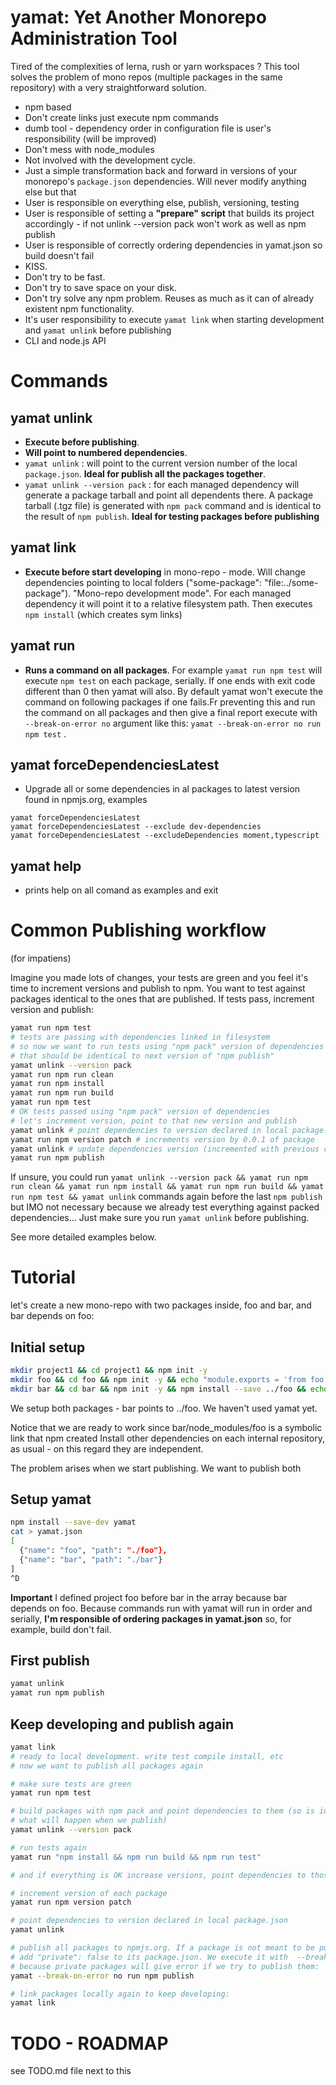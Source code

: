 # yamat: Yet Another Monorepo Administration Tool

Tired of the complexities of lerna, rush or yarn workspaces ? This tool solves the problem of mono repos (multiple packages in the same repository) with a very straightforward solution. 

 * npm based
 * Don't create links just execute npm commands
 * dumb tool - dependency order in configuration file is user's responsibility (will be improved)
 * Don't mess with node_modules
 * Not involved with the development cycle. 
 * Just a simple transformation back and forward in versions of your monorepo's `package.json` dependencies. Will never modify anything else but that 
 * User is responsible on everything else, publish, versioning, testing
 * User is responsible of setting a **"prepare" script** that builds its project accordingly - if not unlink --version pack
   won't work as well as npm publish 
 * User is responsible of correctly ordering dependencies in yamat.json so build doesn't fail
 * KISS. 
 * Don't try to be fast. 
 * Don't try to save space on your disk. 
 * Don't try solve any npm problem. Reuses as much as it can of already existent npm functionality. 
 * It's user responsibility to execute `yamat link` when starting development and `yamat unlink` before publishing
 * CLI and node.js API


# Commands

## yamat unlink

 * **Execute before publishing**. 
 * **Will point to numbered dependencies**. 
 * `yamat unlink` : will point to the current version number of the local `package.json`. **Ideal for publish all the packages together**.
 * `yamat unlink --version pack` : for each managed dependency will generate a package tarball and point all dependents there. A package tarball (.tgz file) is generated with `npm pack` command and is identical to the result of `npm publish`. **Ideal for testing packages before publishing**


## yamat link
 
 * **Execute before start developing** in mono-repo - mode. Will change dependencies pointing to local folders ("some-package": "file:../some-package"). "Mono-repo development mode". 
  For each managed dependency it will point it to a relative filesystem path. Then executes `npm install` (which creates sym links)

## yamat run

 * **Runs a command on all packages**. For example `yamat run npm test` will execute `npm test` on each package, serially. If one ends with exit code different than 0 then yamat will also. By default yamat won't execute the command on following packages if one fails.Fr preventing this and run the command on all packages and then give a final report execute with ` --break-on-error no` argument like this: `yamat --break-on-error no run npm test`  . 

## yamat forceDependenciesLatest

 * Upgrade all or some dependencies in al packages to latest version found in npmjs.org, examples

```
yamat forceDependenciesLatest
yamat forceDependenciesLatest --exclude dev-dependencies
yamat forceDependenciesLatest --excludeDependencies moment,typescript
```

## yamat help

 * prints help on all comand as examples and exit


# Common Publishing workflow 

(for impatiens)

Imagine you made lots of changes, your tests are green and you feel it's time to increment versions and publish to npm. You want to test against packages identical to the ones that are published. If tests pass, increment version and publish:

```sh
yamat run npm test 
# tests are passing with dependencies linked in filesystem
# so now we want to run tests using "npm pack" version of dependencies
# that should be identical to next version of "npm publish"
yamat unlink --version pack
yamat run npm run clean 
yamat run npm install
yamat run npm run build
yamat run npm test
# OK tests passed using "npm pack" version of dependencies
# let's increment version, point to that new version and publish
yamat unlink # point dependencies to version declared in local package.json
yamat run npm version patch # increments version by 0.0.1 of package
yamat unlink # update dependencies version (incremented with previous command)
yamat run npm publish
```
If unsure, you could run `yamat unlink --version pack && yamat run npm run clean && yamat run npm install && yamat run npm run build && yamat run npm test && yamat unlink` commands again before the last `npm publish` but IMO not necessary because we already test everything against packed dependencies... Just make sure you run `yamat unlink` before publishing. 

See more detailed examples below. 

# Tutorial

let's create a new mono-repo with two packages inside, foo and bar, and bar depends on foo:

## Initial setup

```sh
mkdir project1 && cd project1 && npm init -y
mkdir foo && cd foo && npm init -y && echo "module.exports = 'from foo'"> index.js && cd ..
mkdir bar && cd bar && npm init -y && npm install --save ../foo && echo "console.log('foo say: '+require('foo'))"> index.js && cd ..
```

We setup both packages - bar points to ../foo. We haven't used yamat yet. 

Notice that we are ready to work since bar/node_modules/foo is a symbolic link that npm created Install other dependencies on each internal repository, as usual - on this regard they are independent. 

The problem arises when we start publishing. We want to publish both

## Setup yamat

```sh
npm install --save-dev yamat
cat > yamat.json 
[
  {"name": "foo", "path": "./foo"}, 
  {"name": "bar", "path": "./bar"}
]
^D 
```

**Important** I defined project foo before bar in the array because bar depends on foo. Because commands run with yamat will run in order and serially, **I'm responsible of ordering packages in yamat.json** so, for example, build don't fail. 


## First publish

```sh
yamat unlink
yamat run npm publish
```

## Keep developing and publish again

```sh
yamat link
# ready to local development. write test compile install, etc
# now we want to publish all packages again

# make sure tests are green
yamat run npm test 

# build packages with npm pack and point dependencies to them (so is identical to 
# what will happen when we publish)
yamat unlink --version pack 

# run tests again
yamat run "npm install && npm run build && npm run test"

# and if everything is OK increase versions, point dependencies to those new versions and publish

# increment version of each package
yamat run npm version patch

# point dependencies to version declared in local package.json
yamat unlink 

# publish all packages to npmjs.org. If a package is not meant to be published just 
# add "private": false to its package.json. We execute it with  --break-on-error no 
# because private packages will give error if we try to publish them:
yamat --break-on-error no run npm publish

# link packages locally again to keep developing: 
yamat link
```


# TODO - ROADMAP

see TODO.md file next to this